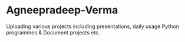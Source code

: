 # Agneepradeep-Verma
Uploading various projects including presentations, daily usage Python programmes & Document projects etc.
